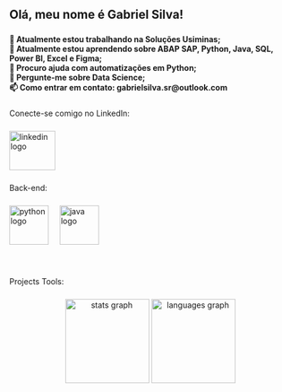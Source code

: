 <h2 align="left">Olá, meu nome é Gabriel Silva!</h2>

###

<h4 align="left">🔭 Atualmente estou trabalhando na Soluções Usiminas;<br>🌱 Atualmente estou aprendendo sobre ABAP SAP, Python, Java, SQL, Power BI, Excel e Figma;<br>🤔 Procuro ajuda com automatizações em Python;<br>💬 Pergunte-me sobre Data Science; <br>📫 Como entrar em contato: gabrielsilva.sr@outlook.com</h4>

###

<p align="left">Conecte-se comigo no LinkedIn:</p>

###

<div align="left">
  <a href="https://www.linkedin.com/in/gabriel-henrique-silva-ghs25/" target="_blank">
    <img src="https://raw.githubusercontent.com/maurodesouza/profile-readme-generator/master/src/assets/icons/social/linkedin/default.svg" width="82" height="70" alt="linkedin logo"  />
  </a>
</div>

###

<p align="left">Back-end:</p>

###

<div align="left">
  <img src="https://cdn.jsdelivr.net/gh/devicons/devicon/icons/python/python-original.svg" height="70" alt="python logo"  />
  <img width="12" />
  <img src="https://cdn.jsdelivr.net/gh/devicons/devicon/icons/java/java-original-wordmark.svg" height="70" alt="java logo"  />
</div>

###

<br>

<p align="left">Projects Tools:</p>



###

<div align="center">
  <img src="https://github-readme-stats.vercel.app/api?username=ghsilva25&hide_title=false&hide_rank=false&show_icons=true&include_all_commits=true&count_private=true&disable_animations=false&theme=dracula&locale=en&hide_border=false&order=1" height="150" alt="stats graph"  />
  <img src="https://github-readme-stats.vercel.app/api/top-langs?username=ghsilva25&locale=en&hide_title=false&layout=compact&card_width=320&langs_count=5&theme=dracula&hide_border=false&order=2" height="150" alt="languages graph"  />
</div>

###
